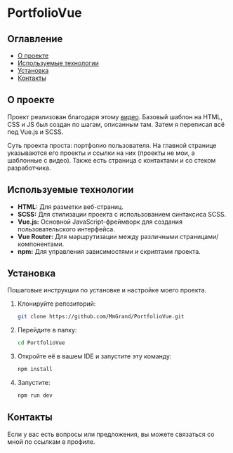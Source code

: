 
# PortfolioVue

## Оглавление

- [О проекте](#о-проекте)
- [Используемые технологии](#используемые-технологии)
- [Установка](#установка)
- [Контакты](#контакты)

## О проекте

Проект реализован благодаря этому [видео](https://www.youtube.com/watch?v=tYdnepSqtNE). Базовый шаблон на HTML, CSS и JS был создан по шагам, описанным там. Затем я переписал всё под Vue.js и SCSS.

Суть проекта проста: портфолио пользователя. На главной странице указываются его проекты и ссылки на них (проекты не мои, а шаблонные с видео). Также есть страница с контактами и со стеком разработчика.

## Используемые технологии

- **HTML:** Для разметки веб-страниц.
- **SCSS:** Для стилизации проекта с использованием синтаксиса SCSS.
- **Vue.js:** Основной JavaScript-фреймворк для создания пользовательского интерфейса.
- **Vue Router:** Для маршрутизации между различными страницами/компонентами.
- **npm:** Для управления зависимостями и скриптами проекта.

## Установка

Пошаговые инструкции по установке и настройке моего проекта.

1. Клонируйте репозиторий:
   ```sh
   git clone https://github.com/MmGrand/PortfolioVue.git
   ```
2. Перейдите в папку:
   ```sh
   cd PortfolioVue
   ```
3. Откройте её в вашем IDE и запустите эту команду:
    ```sh
    npm install
    ```
4. Запустите:
    ```sh
    npm run dev
    ```

## Контакты

Если у вас есть вопросы или предложения, вы можете связаться со мной по ссылкам в профиле.
